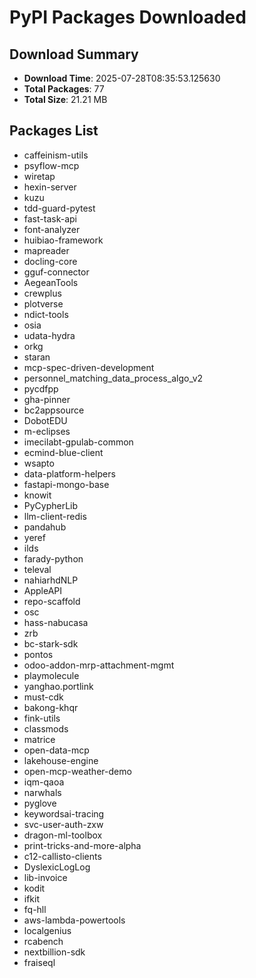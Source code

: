 # PyPI Packages Downloaded

## Download Summary
- **Download Time**: 2025-07-28T08:35:53.125630
- **Total Packages**: 77
- **Total Size**: 21.21 MB

## Packages List
- caffeinism-utils
- psyflow-mcp
- wiretap
- hexin-server
- kuzu
- tdd-guard-pytest
- fast-task-api
- font-analyzer
- huibiao-framework
- mapreader
- docling-core
- gguf-connector
- AegeanTools
- crewplus
- plotverse
- ndict-tools
- osia
- udata-hydra
- orkg
- staran
- mcp-spec-driven-development
- personnel_matching_data_process_algo_v2
- pycdfpp
- gha-pinner
- bc2appsource
- DobotEDU
- m-eclipses
- imecilabt-gpulab-common
- ecmind-blue-client
- wsapto
- data-platform-helpers
- fastapi-mongo-base
- knowit
- PyCypherLib
- llm-client-redis
- pandahub
- yeref
- ilds
- farady-python
- televal
- nahiarhdNLP
- AppleAPI
- repo-scaffold
- osc
- hass-nabucasa
- zrb
- bc-stark-sdk
- pontos
- odoo-addon-mrp-attachment-mgmt
- playmolecule
- yanghao.portlink
- must-cdk
- bakong-khqr
- fink-utils
- classmods
- matrice
- open-data-mcp
- lakehouse-engine
- open-mcp-weather-demo
- iqm-qaoa
- narwhals
- pyglove
- keywordsai-tracing
- svc-user-auth-zxw
- dragon-ml-toolbox
- print-tricks-and-more-alpha
- c12-callisto-clients
- DyslexicLogLog
- lib-invoice
- kodit
- ifkit
- fq-hll
- aws-lambda-powertools
- localgenius
- rcabench
- nextbillion-sdk
- fraiseql
